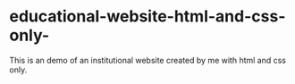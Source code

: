 # educational-website-html-and-css-only-
This is an demo of an institutional website created by me with html and css only.
